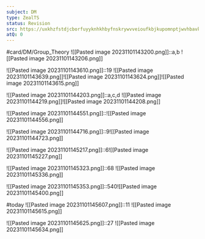 ```yaml
---
subject: DM
type: ZealTS
status: Revision
src: https://uxkhzfstdjcborfuyyknhkhbyfnskrywvveioufkbjkupomnptjwvhbavkysuhi.vercel.app/solution.html?testId=622065a845e7e84cb6a60679&test_id=32
atQ: 0
---
```

#card/DM/Group_Theory 
![[Pasted image 20231101143200.png]]::a,b ![[Pasted image 20231101143206.png]] <!--SR:!2023-12-05,2,150-->

![[Pasted image 20231101143610.png]]::19 ![[Pasted image 20231101143639.png]]![[Pasted image 20231101143624.png]]![[Pasted image 20231101143615.png]] <!--SR:!2023-12-04,1,130-->


![[Pasted image 20231101144203.png]]::a,c,d ![[Pasted image 20231101144219.png]]![[Pasted image 20231101144208.png]] <!--SR:!2023-12-06,3,150-->

![[Pasted image 20231101144551.png]]::![[Pasted image 20231101144556.png]] <!--SR:!2023-12-05,2,150-->

![[Pasted image 20231101144716.png]]::9![[Pasted image 20231101144723.png]] <!--SR:!2023-12-07,4,170-->

![[Pasted image 20231101145217.png]]::6![[Pasted image 20231101145227.png]] <!--SR:!2023-12-07,4,170-->

![[Pasted image 20231101145323.png]]::68 ![[Pasted image 20231101145336.png]] <!--SR:!2023-12-07,4,170-->

![[Pasted image 20231101145353.png]]::540![[Pasted image 20231101145400.png]] <!--SR:!2023-12-06,4,170-->

#today ![[Pasted image 20231101145607.png]]::11 ![[Pasted image 20231101145615.png]] <!--SR:!2023-12-05,2,150-->

![[Pasted image 20231101145625.png]]::27 ![[Pasted image 20231101145634.png]] <!--SR:!2023-12-07,4,170-->

